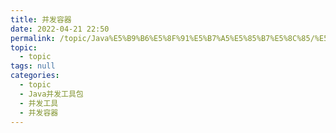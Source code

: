 ```yaml
---
title: 并发容器
date: 2022-04-21 22:50
permalink: /topic/Java%E5%B9%B6%E5%8F%91%E5%B7%A5%E5%85%B7%E5%8C%85/%E5%B9%B6%E5%8F%91%E5%B7%A5%E5%85%B7/%E5%B9%B6%E5%8F%91%E5%AE%B9%E5%99%A8
topic: 
  - topic
tags: null
categories: 
  - topic
  - Java并发工具包
  - 并发工具
  - 并发容器
---
```

　　
